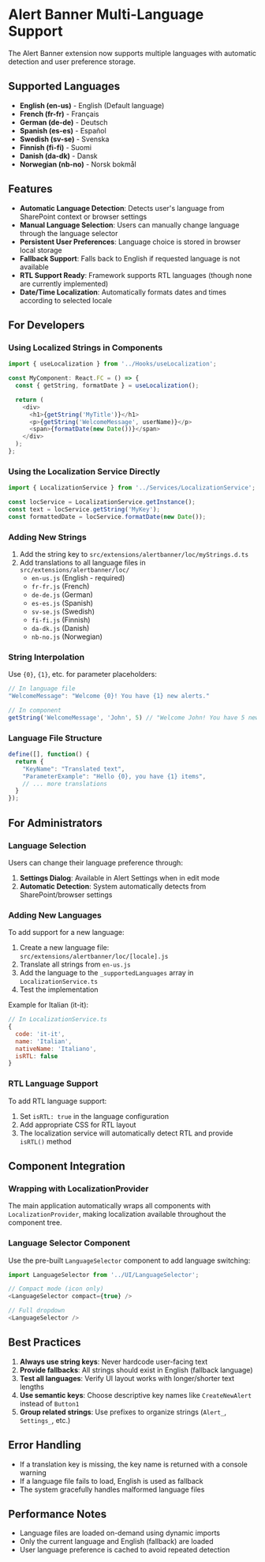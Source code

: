 # Alert Banner Multi-Language Support

The Alert Banner extension now supports multiple languages with automatic detection and user preference storage.

## Supported Languages

- **English (en-us)** - English (Default language)
- **French (fr-fr)** - Français
- **German (de-de)** - Deutsch
- **Spanish (es-es)** - Español
- **Swedish (sv-se)** - Svenska
- **Finnish (fi-fi)** - Suomi
- **Danish (da-dk)** - Dansk
- **Norwegian (nb-no)** - Norsk bokmål

## Features

- **Automatic Language Detection**: Detects user's language from SharePoint context or browser settings
- **Manual Language Selection**: Users can manually change language through the language selector
- **Persistent User Preferences**: Language choice is stored in browser local storage
- **Fallback Support**: Falls back to English if requested language is not available
- **RTL Support Ready**: Framework supports RTL languages (though none are currently implemented)
- **Date/Time Localization**: Automatically formats dates and times according to selected locale

## For Developers

### Using Localized Strings in Components

```typescript
import { useLocalization } from '../Hooks/useLocalization';

const MyComponent: React.FC = () => {
  const { getString, formatDate } = useLocalization();

  return (
    <div>
      <h1>{getString('MyTitle')}</h1>
      <p>{getString('WelcomeMessage', userName)}</p>
      <span>{formatDate(new Date())}</span>
    </div>
  );
};
```

### Using the Localization Service Directly

```typescript
import { LocalizationService } from '../Services/LocalizationService';

const locService = LocalizationService.getInstance();
const text = locService.getString('MyKey');
const formattedDate = locService.formatDate(new Date());
```

### Adding New Strings

1. Add the string key to `src/extensions/alertbanner/loc/myStrings.d.ts`
2. Add translations to all language files in `src/extensions/alertbanner/loc/`
   - `en-us.js` (English - required)
   - `fr-fr.js` (French)
   - `de-de.js` (German) 
   - `es-es.js` (Spanish)
   - `sv-se.js` (Swedish)
   - `fi-fi.js` (Finnish)
   - `da-dk.js` (Danish)
   - `nb-no.js` (Norwegian)

### String Interpolation

Use `{0}`, `{1}`, etc. for parameter placeholders:

```javascript
// In language file
"WelcomeMessage": "Welcome {0}! You have {1} new alerts."

// In component
getString('WelcomeMessage', 'John', 5) // "Welcome John! You have 5 new alerts."
```

### Language File Structure

```javascript
define([], function() {
  return {
    "KeyName": "Translated text",
    "ParameterExample": "Hello {0}, you have {1} items",
    // ... more translations
  }
});
```

## For Administrators

### Language Selection

Users can change their language preference through:
1. **Settings Dialog**: Available in Alert Settings when in edit mode
2. **Automatic Detection**: System automatically detects from SharePoint/browser settings

### Adding New Languages

To add support for a new language:

1. Create a new language file: `src/extensions/alertbanner/loc/[locale].js`
2. Translate all strings from `en-us.js`
3. Add the language to the `_supportedLanguages` array in `LocalizationService.ts`
4. Test the implementation

Example for Italian (it-it):

```javascript
// In LocalizationService.ts
{
  code: 'it-it',
  name: 'Italian',
  nativeName: 'Italiano',
  isRTL: false
}
```

### RTL Language Support

To add RTL language support:

1. Set `isRTL: true` in the language configuration
2. Add appropriate CSS for RTL layout
3. The localization service will automatically detect RTL and provide `isRTL()` method

## Component Integration

### Wrapping with LocalizationProvider

The main application automatically wraps all components with `LocalizationProvider`, making localization available throughout the component tree.

### Language Selector Component

Use the pre-built `LanguageSelector` component to add language switching:

```typescript
import LanguageSelector from '../UI/LanguageSelector';

// Compact mode (icon only)
<LanguageSelector compact={true} />

// Full dropdown
<LanguageSelector />
```

## Best Practices

1. **Always use string keys**: Never hardcode user-facing text
2. **Provide fallbacks**: All strings should exist in English (fallback language)
3. **Test all languages**: Verify UI layout works with longer/shorter text lengths
4. **Use semantic keys**: Choose descriptive key names like `CreateNewAlert` instead of `Button1`
5. **Group related strings**: Use prefixes to organize strings (`Alert_`, `Settings_`, etc.)

## Error Handling

- If a translation key is missing, the key name is returned with a console warning
- If a language file fails to load, English is used as fallback
- The system gracefully handles malformed language files

## Performance Notes

- Language files are loaded on-demand using dynamic imports
- Only the current language and English (fallback) are loaded
- User language preference is cached to avoid repeated detection